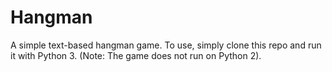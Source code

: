 # Hangman
A simple text-based hangman game.
To use, simply clone this repo and run it with Python 3. (Note: The game does not run on Python 2).
